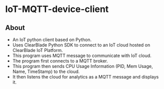 # IoT-MQTT-device-client

## About
* An IoT python client based on Python.
* Uses ClearBlade Python SDK to connect to an IoT cloud hosted on ClearBlade IoT Platform.
* This program uses MQTT message to communicate with IoT cloud.
* The program first connects to a MQTT broker.
* This program then sends CPU Usage Information (PID, Mem Usage, Name, TimeStamp) to the cloud.
* It then listens the cloud for analytics as a MQTT message and displays it.

